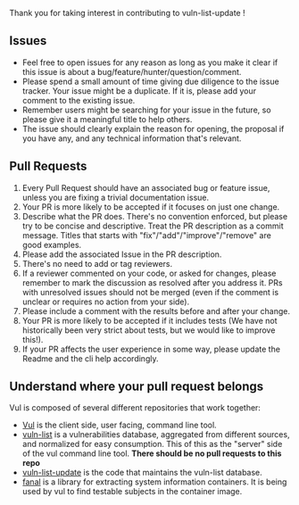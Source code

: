 Thank you for taking interest in contributing to vuln-list-update !

## Issues
- Feel free to open issues for any reason as long as you make it clear if this issue is about a bug/feature/hunter/question/comment.
- Please spend a small amount of time giving due diligence to the issue tracker. Your issue might be a duplicate. If it is, please add your comment to the existing issue.
- Remember users might be searching for your issue in the future, so please give it a meaningful title to help others.
- The issue should clearly explain the reason for opening, the proposal if you have any, and any technical information that's relevant.

## Pull Requests

1. Every Pull Request should have an associated bug or feature issue, unless you are fixing a trivial documentation issue.
1. Your PR is more likely to be accepted if it focuses on just one change.
1. Describe what the PR does. There's no convention enforced, but please try to be concise and descriptive. Treat the PR description as a commit message. Titles that starts with "fix"/"add"/"improve"/"remove" are good examples.
1. Please add the associated Issue in the PR description.
1. There's no need to add or tag reviewers.
1. If a reviewer commented on your code, or asked for changes, please remember to mark the discussion as resolved after you address it. PRs with unresolved issues should not be merged (even if the comment is unclear or requires no action from your side).
1. Please include a comment with the results before and after your change.
1. Your PR is more likely to be accepted if it includes tests (We have not historically been very strict about tests, but we would like to improve this!).
1. If your PR affects the user experience in some way, please update the Readme and the cli help accordingly.

## Understand where your pull request belongs

Vul is composed of several different repositories that work together:
- [Vul](https://github.com/khulnasoft-ltd/vul) is the client side, user facing, command line tool.
- [vuln-list](https://github.com/khulnasoft-ltd/vuln-list-update) is a vulnerabilities database, aggregated from different sources, and normalized for easy consumption. This of this as the "server" side of the vul command line tool. **There should be no pull requests to this repo** 
- [vuln-list-update](https://github.com/khulnasoft-ltd/vuln-list-update-update) is the code that maintains the vuln-list database.
- [fanal](https://github.com/khulnasoft-ltd/fanal) is a library for extracting system information containers. It is being used by vul to find testable subjects in the container image.

